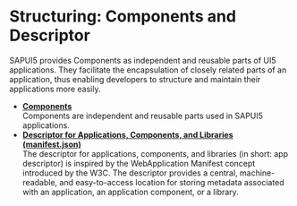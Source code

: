 <!-- loiodc9e11c3889441429a60ee871da6f3cb -->

# Structuring: Components and Descriptor

SAPUI5 provides Components as independent and reusable parts of UI5 applications. They facilitate the encapsulation of closely related parts of an application, thus enabling developers to structure and maintain their applications more easily.

-   **[Components](components-958ead5.md "Components are independent and reusable parts used in SAPUI5
		applications.")**  
Components are independent and reusable parts used in SAPUI5 applications.
-   **[Descriptor for Applications, Components, and Libraries \(manifest.json\)](descriptor-for-applications-components-and-libraries-manifest-json-be0cf40.md "The descriptor for applications, components, and libraries (in short: app descriptor)
		is inspired by the WebApplication Manifest concept introduced by the W3C. The descriptor
		provides a central, machine-readable, and easy-to-access location for storing metadata
		associated with an application, an application component, or a library.")**  
The descriptor for applications, components, and libraries \(in short: app descriptor\) is inspired by the WebApplication Manifest concept introduced by the W3C. The descriptor provides a central, machine-readable, and easy-to-access location for storing metadata associated with an application, an application component, or a library.

